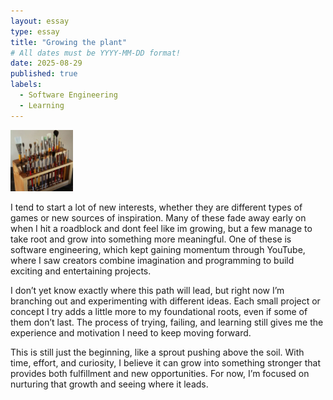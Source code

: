 ```yaml
---
layout: essay
type: essay
title: "Growing the plant"
# All dates must be YYYY-MM-DD format!
date: 2025-08-29
published: true
labels:
  - Software Engineering
  - Learning
---
```


<img width="100px" class="rounded float-start pe-4" src="../img/igniting/paintbrushes.jpg">

I tend to start a lot of new interests, whether they are different types of games or new sources of inspiration. Many of these fade away early on when I hit a roadblock and dont feel like im growing, but a few manage to take root and grow into something more meaningful. One of these is software engineering, which kept gaining momentum through YouTube, where I saw creators combine imagination and programming to build exciting and entertaining projects.

I don’t yet know exactly where this path will lead, but right now I’m branching out and experimenting with different ideas. Each small project or concept I try adds a little more to my foundational roots, even if some of them don’t last. The process of trying, failing, and learning still gives me the experience and motivation I need to keep moving forward.

This is still just the beginning, like a sprout pushing above the soil. With time, effort, and curiosity, I believe it can grow into something stronger that provides both fulfillment and new opportunities. For now, I’m focused on nurturing that growth and seeing where it leads.
